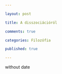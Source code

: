 ```yaml
--- 

layout: post 

title: A disszociációról 

comments: true 

categories: Filozófia 

published: true 

--- 
```


without date
